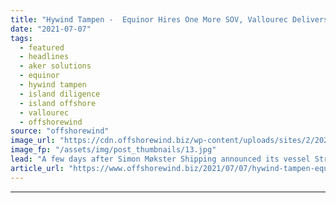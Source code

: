 ```yaml
---
title: "Hywind Tampen -  Equinor Hires One More SOV, Vallourec Delivers Parts to Aker"
date: "2021-07-07"
tags: 
  - featured
  - headlines
  - aker solutions
  - equinor
  - hywind tampen
  - island diligence
  - island offshore
  - vallourec
  - offshorewind
source: "offshorewind"
image_url: "https://cdn.offshorewind.biz/wp-content/uploads/sites/2/2020/04/07120906/Hywind-Tampen.jpg"
image_fp: "/assets/img/post_thumbnails/13.jpg"
lead: "A few days after Simon Møkster Shipping announced its vessel Stril Server was chartered for the"
article_url: "https://www.offshorewind.biz/2021/07/07/hywind-tampen-equinor-hires-one-more-sov-vallourec-delivers-parts-to-aker/"
---
```


---

